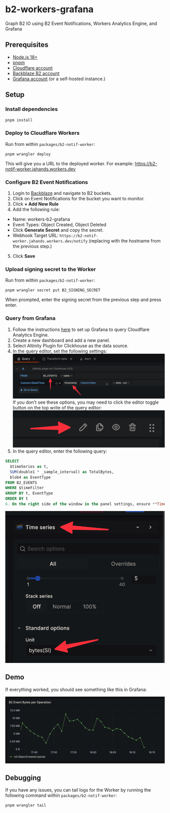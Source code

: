 # b2-workers-grafana

Graph B2 IO using B2 Event Notifications, Workers Analytics Engine, and Grafana

## Prerequisites

- [Node.js 18+](https://nodejs.org/en/download/package-manager)
- [pnpm](https://pnpm.io/installation)
- [Cloudflare account](https://dash.cloudflare.com/sign-up)
- [Backblaze B2 account](https://www.backblaze.com/b2/sign-up/)
- [Grafana account](https://grafana.com/) (or a self-hosted instance.)

## Setup

### Install dependencies

```shell
pnpm install
```


### Deploy to Cloudflare Workers

Run from within `packages/b2-notif-worker`:

```shell
pnpm wrangler deploy
```

This will give you a URL to the deployed worker. For example:
https://b2-notif-worker.jahands.workers.dev

### Configure B2 Event Notifications

1. Login to [Backblaze](https://backblaze.com) and navigate to B2 buckets.
2. Click on Event Notifications for the bucket you want to monitor.
3. Click **+ Add New Rule**
4. Add the following rule:
  - Name: workers-b2-grafana
  - Event Types: Object Created, Object Deleted
  - Click **Generate Secret** and copy the secret.
  - Webhook Target URL: `https://b2-notif-worker.jahands.workers.dev/notify` (replacing with the hostname from the previous step.)
5. Click **Save**

### Upload signing secret to the Worker

Run from within `packages/b2-notif-worker`:

```shell
pnpm wrangler secret put B2_SIGNING_SECRET
```

When prompted, enter the signing secret from the previous step and press enter.

### Query from Grafana

1. Follow the instructions [here](https://developers.cloudflare.com/analytics/analytics-engine/grafana/) to set up Grafana to query Cloudflare Analytics Engine.
2. Create a new dashboard and add a new panel.
3. Select Altinity Plugin for Clickhouse as the data source.
4. In the query editor, set the following settings:
  ![query settings](./.docs/1_query_settings.png)
  If you don't see these options, you may need to click the editor toggle button on the top write of the query editor:
  ![query editor toggle](./.docs/2_toggle.png)
5. In the query editor, enter the following query:
  ```sql
  SELECT
    $timeSeries as t,
    SUM(double1 * _sample_interval) as TotalBytes,
    blob4 as EventType
  FROM B2_EVENTS
  WHERE $timeFilter
  GROUP BY t, EventType
  ORDER BY t
6. On the right side of the window in the panel settings, ensure **Time Series** is selected at the top, and set the **Unit** to **Bytes (SI)**:
  ```
  ![query settings](./.docs/3_panel_settings.png)

## Demo

If everything worked, you should see something like this in Grafana:

![demo](./.docs/5_demo.png)

## Debugging

If you have any issues, you can tail logs for the Worker by running the following command within `packages/b2-notif-worker`:

```shell
pnpm wrangler tail
```
